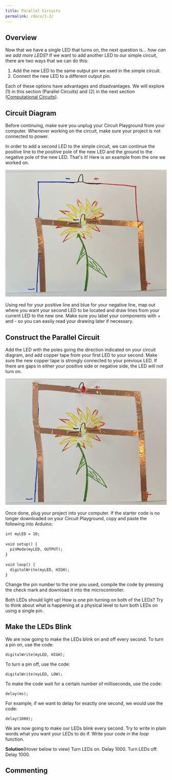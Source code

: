 ```yaml
---
title: Parallel Circuits
permalink: /docs/1-2/
---
```

## Overview
Now that we have a single LED that turns on, the next question is... *how can we add more LEDS*?
If we want to add another LED to our simple circuit, there are two ways that we
can do this:
1. Add the new LED to the same output pin we used in the simple circuit.
2. Connect the new LED to a different output pin.

Each of these options have advantages and disadvantages. We will explore (1)
in this section (Parallel Circuits) and (2) in the next section ([Computational Circuits](../1-3/)).

## Circuit Diagram
Before continuing, make sure you unplug your Circuit Playground from your
computer. Whenever working on the circuit, make sure your project is not connected
to power.

In order to add a second LED to the simple circuit, we can continue the positive
line to the positive pole of the new LED and the ground to the negative pole of the
new LED. That's it! Here is an example from the one we worked on.

![parallel circuit diagram](../images/1-2_circuit-diagram.png)

Using red for your positive line and blue for your negative line, map out where
you want your second LED to be located and draw lines from your current LED to
the new one. Make sure you label your components with + and - so you can easily
read your drawing later if necessary.

## Construct the Parallel Circuit
Add the LED with the poles going the direction indicated on your circuit diagram,
and add copper tape from your first LED to your second. Make sure the new copper
tape is strongly connected to your previous LED. If there are gaps in either your
positive side or negative side, the LED will not turn on.

![parallel circuit craft](../images/1-2_parallel-circuit.png)

Once done, plug your project into your computer. If the starter code is no longer
downloaded on your Circuit Playground, copy and paste the following into Arduino:

```
int myLED = 10;

void setup() {
  pinMode(myLED, OUTPUT);
}

void loop() {
  digitalWrite(myLED, HIGH);
}
```

Change the pin number to the one you used, compile the code by pressing the check mark
and download it into the microcontroller.

Both LEDs should light up! <span class="think">How is one pin turning on both of the LEDs? Try to think about what is happening at a physical level to turn both LEDs on using a single pin.</span>

## Make the LEDs Blink
We are now going to make the LEDs blink on and off every second. To turn a pin on,
use the code:

```
digitalWrite(myLED, HIGH);
```

To turn a pin off, use the code:

```
digitalWrite(myLED, LOW);
```

To make the code wait for a certain number of milliseconds, use the code:

```
delay(ms);
```

For example, if we want to delay for exactly one second, we would use the code:

```
delay(1000);
```

We are now going to make our LEDs blink every second. <span class="think">Try to write in plain words what you want your LEDs to do if.</span> Write your code in the *loop* function.

**Solution**(Hover below to view)
<span class="solution">Turn LEDs on. Delay 1000. Turn LEDs off. Delay 1000.</span>

## Commenting
